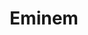 ---
title: Eminem
crosslinks:
- hiphopheads
- Kanye
- livven
- FanTheories
- KendrickLamar
- hhh
- gatekeeping
- AskReddit
- nofiller
- The_Donald
- todayilearned
- pics
- EncoreByEminem
- funny
- Showerthoughts
- AMAAggregator
- '2013'
- IAmA
- ConspiracyTheory
- lewronggeneration
---